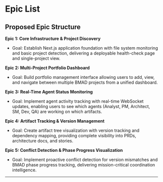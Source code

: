 # Epic List

## Proposed Epic Structure

**Epic 1: Core Infrastructure & Project Discovery**

- Goal: Establish Next.js application foundation with file system monitoring and basic project detection, delivering a deployable health-check page and single-project view.

**Epic 2: Multi-Project Portfolio Dashboard**

- Goal: Build portfolio management interface allowing users to add, view, and navigate between multiple BMAD projects from a unified dashboard.

**Epic 3: Real-Time Agent Status Monitoring**

- Goal: Implement agent activity tracking with real-time WebSocket updates, enabling users to see which agents (Analyst, PM, Architect, SM, Dev, QA) are working on which artifacts.

**Epic 4: Artifact Tracking & Version Management**

- Goal: Create artifact tree visualization with version tracking and dependency mapping, providing complete visibility into PRDs, architecture docs, and stories.

**Epic 5: Conflict Detection & Phase Progress Visualization**

- Goal: Implement proactive conflict detection for version mismatches and BMAD phase progress tracking, delivering mission-critical coordination intelligence.

---
